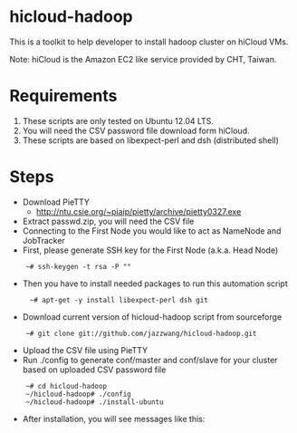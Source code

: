 hicloud-hadoop
==============

This is a toolkit to help developer to install hadoop cluster on hiCloud VMs.

Note: hiCloud is the Amazon EC2 like service provided by CHT, Taiwan.

Requirements
==============

1. These scripts are only tested on Ubuntu 12.04 LTS.
2. You will need the CSV password file download form hiCloud.
3. These scripts are based on libexpect-perl and dsh (distributed shell)

Steps
==============

 * Download PieTTY
   * http://ntu.csie.org/~piaip/pietty/archive/pietty0327.exe
 * Extract passwd.zip, you will need the CSV file
 * Connecting to the First Node you would like to act as NameNode and JobTracker
 * First, please generate SSH key for the First Node (a.k.a. Head Node)
```
    ~# ssh-keygen -t rsa -P ""
```
 * Then you have to install needed packages to run this automation script
```
     ~# apt-get -y install libexpect-perl dsh git
```
 * Download current version of hicloud-hadoop script from sourceforge
```
    ~# git clone git://github.com/jazzwang/hicloud-hadoop.git
```
 * Upload the CSV file using PieTTY
 * Run ./config to generate conf/master and conf/slave for your cluster based on uploaded CSV password file
```
    ~# cd hicloud-hadoop
    ~/hicloud-hadoop# ./config
    ~/hicloud-hadoop# ./install-ubuntu
```
 * After installation, you will see messages like this:
```
```
